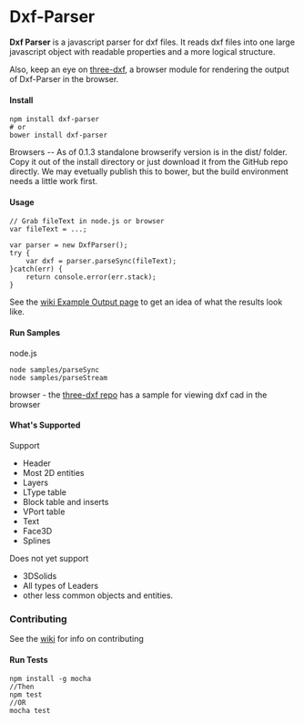 
# Dxf-Parser

**Dxf Parser** is a javascript parser for dxf files. It reads dxf files into one large javascript object with readable properties and a more logical structure.

Also, keep an eye on [three-dxf](https://github.com/gdsestimating/three-dxf), a browser module for rendering the output of Dxf-Parser in the browser.

#### Install
```
npm install dxf-parser
# or
bower install dxf-parser
```
Browsers -- As of 0.1.3 standalone browserify version is in the dist/ folder. Copy it out of the install directory or just download it from the GitHub repo directly. We may evetually publish this to bower, but the build environment needs a little work first.

#### Usage
```
// Grab fileText in node.js or browser
var fileText = ...;

var parser = new DxfParser();
try {
    var dxf = parser.parseSync(fileText);
}catch(err) {
    return console.error(err.stack);
}
```

See the [wiki Example Output page](https://github.com/gdsestimating/dxf-parser/wiki/Example-Output) to get an idea of what the results look like.

#### Run Samples
node.js
```
node samples/parseSync
node samples/parseStream
```

browser - the [three-dxf repo](https://github.com/gdsestimating/three-dxf) has a sample for viewing dxf cad in the browser 

#### What's Supported

Support
* Header
* Most 2D entities
* Layers
* LType table
* Block table and inserts
* VPort table
* Text
* Face3D
* Splines

Does not yet support
* 3DSolids
* All types of Leaders
* other less common objects and entities.

### Contributing

See the [wiki](https://github.com/gdsestimating/dxf-parser/wiki) for info on contributing

#### Run Tests
```
npm install -g mocha
//Then
npm test
//OR
mocha test
```
